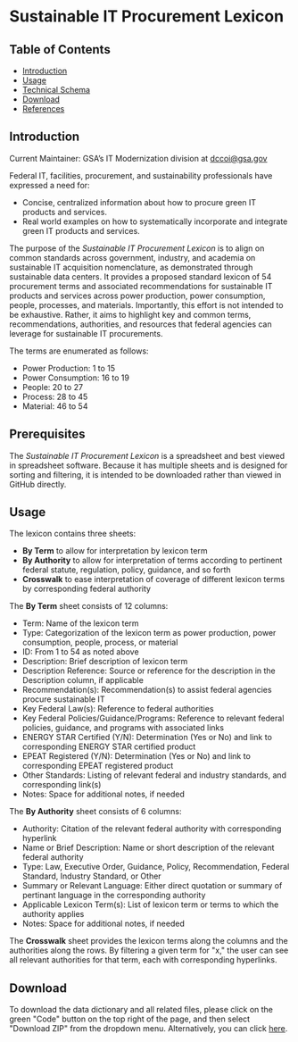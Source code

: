 # Sustainable IT Procurement Lexicon

## Table of Contents

 - [Introduction](https://github.com/AaronKoppel/Sustainable_IT_Procurement_Lexicon/blob/main/README.md#introduction)
 - [Usage](https://github.com/AaronKoppel/Sustainable_IT_Procurement_Lexicon/blob/main/README.md#usage)
 - [Technical Schema](https://github.com/AaronKoppel/Sustainable_IT_Procurement_Lexicony/blob/main/README.md#technical-schema)
 - [Download](https://github.com/AaronKoppel/Sustainable_IT_Procurement_Lexicon/blob/main/README.md#download)
 - [References](https://github.com/AaronKoppel/AppRatDataDictionary/blob/main/README.md#references)

## Introduction

Current Maintainer: GSA’s IT Modernization division at <dccoi@gsa.gov>

Federal IT, facilities, procurement, and sustainability professionals have expressed a need for:
- Concise, centralized information about how to procure green IT products and services.
- Real world examples on how to systematically incorporate and integrate green IT products and services.

The purpose of the <i>Sustainable IT Procurement Lexicon</i> is to align on common standards across government, industry, and academia on sustainable IT acquisition nomenclature, as demonstrated through sustainable data centers. It provides a proposed standard lexicon of 54 procurement terms and associated recommendations for sustainable IT products and services across power production, power consumption, people, processes, and materials. Importantly, this effort is not intended to be exhaustive. Rather, it aims to highlight key and common terms, recommendations, authorities, and resources that federal agencies can leverage for sustainable IT procurements.

The terms are enumerated as follows:
- Power Production: 1 to 15
- Power Consumption: 16 to 19
- People: 20 to 27
- Process: 28 to 45
- Material: 46 to 54

## Prerequisites

The <i>Sustainable IT Procurement Lexicon</i> is a spreadsheet and best viewed in spreadsheet software. Because it has multiple sheets and is designed for sorting and filtering, it is intended to be downloaded rather than viewed in GitHub directly.

## Usage

The lexicon contains three sheets:
- **By Term** to allow for interpretation by lexicon term
- **By Authority** to allow for interpretation of terms according to pertinent federal statute, regulation, policy, guidance, and so forth
- **Crosswalk** to ease interpretation of coverage of different lexicon terms by corresponding federal authority

The **By Term** sheet consists of 12 columns:
 - Term: Name of the lexicon term 
 - Type: Categorization of the lexicon term as power production, power consumption, people, process, or material
 - ID: From 1 to 54 as noted above
 - Description: Brief description of lexicon term
 - Description Reference: Source or reference for the description in the Description column, if applicable
 - Recommendation(s): Recommendation(s) to assist federal agencies procure sustainable IT
 - Key Federal Law(s): Reference to federal authorities 	
 - Key Federal Policies/Guidance/Programs: Reference to relevant federal policies, guidance, and programs with associated links	
 - ENERGY STAR Certified (Y/N): Determination (Yes or No) and link to corresponding ENERGY STAR certified product	
 - EPEAT Registered (Y/N): Determination (Yes or No) and link to corresponding EPEAT registered product	
 - Other Standards: Listing of relevant federal and industry standards, and corresponding link(s)	
 - Notes: Space for additional notes, if needed

The **By Authority** sheet consists of 6 columns:
- Authority: Citation of the relevant federal authority with corresponding hyperlink 
- Name or Brief Description:	Name or short description of the relevant federal authority
- Type:	Law, Executive Order, Guidance, Policy, Recommendation, Federal Standard, Industry Standard, or Other
- Summary or Relevant Language: Either direct quotation or summary of pertinant language in the corresponding authority
- Applicable Lexicon Term(s):	List of lexicon term or terms to which the authority applies
- Notes: Space for additional notes, if needed

The **Crosswalk** sheet provides the lexicon terms along the columns and the authorities along the rows. By filtering a given term for "x," the user can see all relevant authorities for that term, each with corresponding hyperlinks.

## Download

To download the data dictionary and all related files, please click on the green "Code" button on the top right of the page, and then select "Download ZIP" from the dropdown menu. Alternatively, you can click [here](https://github.com/AaronKoppel/Sustainable_IT_Procurement_Lexicon/archive/refs/heads/main.zip).

